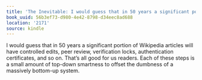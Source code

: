 ```yaml
---
title: 'The Inevitable: I would guess that in 50 years a significant portion of Wiki…'
book_uuid: 56b3ef73-d980-4e42-8798-d34eec8ad688
location: '2171'
source: kindle
---
```


I would guess that in 50 years a significant portion of Wikipedia articles will have controlled edits, peer review, verification locks, authentication certificates, and so on. That’s all good for us readers. Each of these steps is a small amount of top-down smartness to offset the dumbness of a massively bottom-up system.